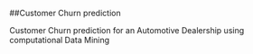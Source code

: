 ##Customer Churn prediction

Customer Churn prediction for an Automotive Dealership using computational Data Mining
